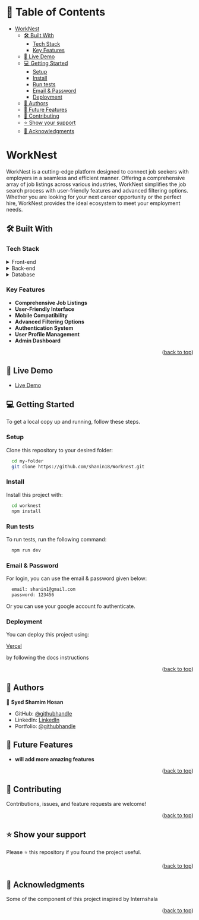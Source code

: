 <a name="readme-top"></a>

<!-- TABLE OF CONTENTS -->

# 📗 Table of Contents

- [WorkNest](#-WorkNest-)
  - [🛠 Built With ](#-built-with-)
    - [Tech Stack ](#tech-stack-)
    - [Key Features ](#key-features-)
  - [🚀 Live Demo ](#-live-demo-)
  - [💻 Getting Started ](#-getting-started-)
    - [Setup](#setup)
    - [Install](#install)
    - [Run tests](#run-tests)
    - [Email & Password](#Email-&-Password)
    - [Deployment](#deployment)
  - [👥 Authors ](#-authors-)
  - [🔭 Future Features ](#-future-features-)
  - [🤝 Contributing ](#-contributing-)
  - [⭐️ Show your support ](#️-show-your-support-)
  - [🙏 Acknowledgments ](#-acknowledgments-)

<!-- PROJECT DESCRIPTION -->

# WorkNest <a name="about-project"></a>

WorkNest is a cutting-edge platform designed to connect job seekers with employers in a seamless and efficient manner. Offering a comprehensive array of job listings across various industries, WorkNest simplifies the job search process with user-friendly features and advanced filtering options. Whether you are looking for your next career opportunity or the perfect hire, WorkNest provides the ideal ecosystem to meet your employment needs.


## 🛠 Built With <a name="built-with"></a>

### Tech Stack <a name="tech-stack"></a>

<details>
  <summary>Front-end</summary>
  <ul>
    <li><a href="https://react.dev/">ReactJs</a></li>
    <li><a href="https://tailwindui.com/">Tailwind</a></li>
    <li><a href="https://v2.chakra-ui.com//">Chakra Ui</a></li>
  </ul>
</details>
<details>
  <summary>Back-end</summary>
  <ul>
    <li><a href="https://expressjs.com/">ExpressJS</a></li>
  </ul>
</details>

<details>
<summary>Database</summary>
  <ul>
    <li><a href="https://mongodb.com">MongoDB</a></li>
  </ul>
</details>

<!-- Features -->

### Key Features <a name="key-features"></a>

- **Comprehensive Job Listings**
- **User-Friendly Interface**
- **Mobile Compatibility**
- **Advanced Filtering Options**
- **Authentication System**
- **User Profile Management**
- **Admin Dashboard**

<p align="right">(<a href="#readme-top">back to top</a>)</p>

## 🚀 Live Demo <a name="live-demo"></a>

- <a href="https://worknest-rose.vercel.app/">Live Demo</a>

<!-- GETTING STARTED -->

## 💻 Getting Started <a name="getting-started"></a>

To get a local copy up and running, follow these steps.

### Setup

Clone this repository to your desired folder:

```sh
  cd my-folder
  git clone https://github.com/shanin18/Worknest.git
```

### Install

Install this project with:

```sh
  cd worknest
  npm install
```

### Run tests

To run tests, run the following command:

```sh
  npm run dev
```

### Email & Password

For login, you can use the email & password given below:

```sh
  email: shanin1@gmail.com
  password: 123456
```

Or you can use your google account fo authenticate.

### Deployment

You can deploy this project using:

<a href="https://vercel.com">Vercel</a>

by following the docs instructions

<p align="right">(<a href="#readme-top">back to top</a>)</p>

## 👥 Authors <a name="authors"></a>

👤 **Syed Shamim Hosan**

- GitHub: [@githubhandle](https://github.com/shanin18)
- LinkedIn: [LinkedIn](https://www.linkedin.com/in/syed-shamim-hosan/)
- Portfolio: [@githubhandle](https://jovial-dieffenbachia-a9caa5.netlify.app/)

## 🔭 Future Features <a name="future-features"></a>

- **will add more amazing features**

<p align="right">(<a href="#readme-top">back to top</a>)</p>

## 🤝 Contributing <a name="contributing"></a>

Contributions, issues, and feature requests are welcome!

<p align="right">(<a href="#readme-top">back to top</a>)</p>

## ⭐️ Show your support <a name="support"></a>

Please ⭐️ this repository if you found the project useful.

<p align="right">(<a href="#readme-top">back to top</a>)</p>

## 🙏 Acknowledgments <a name="acknowledgements"></a>

Some of the component of this project inspired by Internshala

<p align="right">(<a href="#readme-top">back to top</a>)</p>
